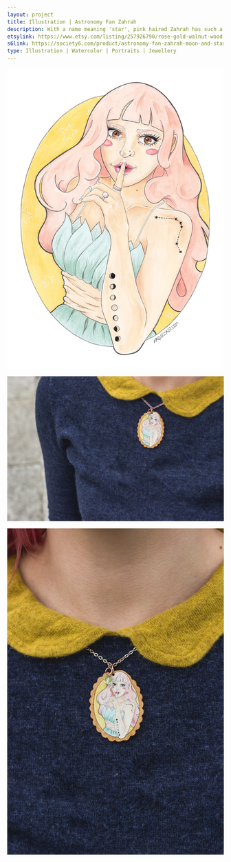 ```yaml
---
layout: project
title: Illustration | Astronomy Fan Zahrah
description: With a name meaning 'star', pink haired Zahrah has such a love for astronomy that she has had constellations and the phases of the moon tattooed onto her skin. As well as releasing this illustration as a print, I have turned it into a piece of rose gold necklace with a printed walnut wood pendant.
etsylink: https://www.etsy.com/listing/257926790/rose-gold-walnut-wood-pendant-necklace
s6link: https://society6.com/product/astronomy-fan-zahrah-moon-and-star_print#1=45
type: Illustration | Watercolor | Portraits | Jewellery
---
```


![A portrait illustration of Zahrah, a pink haired girl with astronomy related tatoos](/assets/folio/portraits/portrait-illustration-zahrah.jpg "A portrait illustration of Zahrah, a pink haired girl with astronomy related tatoos")

![A rose gold necklace with a walnut wood pendant printed with an illustration of Zahrah, a pink haired girl with astronomy related tatoos](/assets/folio/portraits/portrait-illustration-zahrah-wooden-necklace-01.jpg "A rose gold necklace with a walnut wood pendant printed with an illustration of Zahrah, a pink haired girl with astronomy related tatoos")

![A rose gold necklace with a walnut wood pendant printed with an illustration of Zahrah, a pink haired girl with astronomy related tatoos](/assets/folio/portraits/portrait-illustration-zahrah-wooden-necklace-02.jpg "A rose gold necklace with a walnut wood pendant printed with an illustration of Zahrah, a pink haired girl with astronomy related tatoos")
